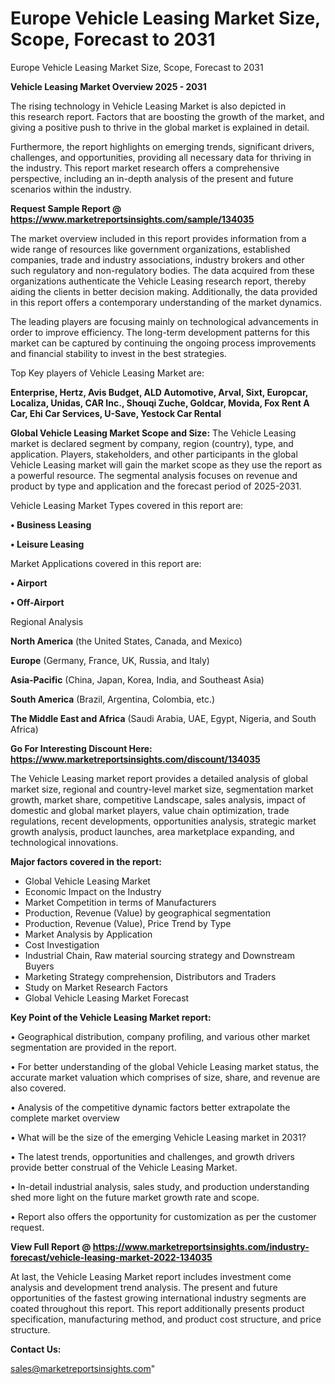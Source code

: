 # Europe Vehicle Leasing Market Size, Scope, Forecast to 2031
Europe Vehicle Leasing Market Size, Scope, Forecast to 2031

<Strong> Vehicle Leasing Market Overview 2025 - 2031</strong>

The rising technology in Vehicle Leasing Market is also depicted in this research report. Factors that are boosting the growth of the market, and giving a positive push to thrive in the global market is explained in detail.

Furthermore, the report highlights on emerging trends, significant drivers, challenges, and opportunities, providing all necessary data for thriving in the industry. This report market research offers a comprehensive perspective, including an in-depth analysis of the present and future scenarios within the industry.

<strong>Request Sample Report @ <a href=https://www.marketreportsinsights.com/sample/134035>https://www.marketreportsinsights.com/sample/134035</a></strong>

The market overview included in this report provides information from a wide range of resources like government organizations, established companies, trade and industry associations, industry brokers and other such regulatory and non-regulatory bodies. The data acquired from these organizations authenticate the Vehicle Leasing research report, thereby aiding the clients in better decision making. Additionally, the data provided in this report offers a contemporary understanding of the market dynamics.

The leading players are focusing mainly on technological advancements in order to improve efficiency. The long-term development patterns for this market can be captured by continuing the ongoing process improvements and financial stability to invest in the best strategies.

Top Key players of Vehicle Leasing Market are:

<strong>Enterprise, Hertz, Avis Budget, ALD Automotive, Arval, Sixt, Europcar, Localiza, Unidas, CAR Inc., Shouqi Zuche, Goldcar, Movida, Fox Rent A Car, Ehi Car Services, U-Save, Yestock Car Rental</strong>

<strong><b>Global Vehicle Leasing Market Scope and Size:</b></strong>
The Vehicle Leasing market is declared segment by company, region (country), type, and application. Players, stakeholders, and other participants in the global Vehicle Leasing market will gain the market scope as they use the report as a powerful resource. The segmental analysis focuses on revenue and product by type and application and the forecast period of 2025-2031.

Vehicle Leasing Market Types covered in this report are:

<strong>• Business Leasing

• Leisure Leasing</strong>

Market Applications covered in this report are:

<strong>• Airport

• Off-Airport</strong> 

Regional Analysis

<strong>North America</strong> (the United States, Canada, and Mexico)

<strong>Europe</strong> (Germany, France, UK, Russia, and Italy)

<strong>Asia-Pacific</strong> (China, Japan, Korea, India, and Southeast Asia)

<strong>South America</strong> (Brazil, Argentina, Colombia, etc.)

<strong>The Middle East and Africa</strong> (Saudi Arabia, UAE, Egypt, Nigeria, and South Africa)

<strong>Go For Interesting Discount Here: <a href=https://www.marketreportsinsights.com/discount/134035>https://www.marketreportsinsights.com/discount/134035</a></strong>

The Vehicle Leasing market report provides a detailed analysis of global market size, regional and country-level market size, segmentation market growth, market share, competitive Landscape, sales analysis, impact of domestic and global market players, value chain optimization, trade regulations, recent developments, opportunities analysis, strategic market growth analysis, product launches, area marketplace expanding, and technological innovations.

<strong><b>Major factors covered in the report:</b></strong>
<ul>
  <li>Global Vehicle Leasing Market </li>
  <li>Economic Impact on the Industry</li>
  <li>Market Competition in terms of Manufacturers</li>
  <li>Production, Revenue (Value) by geographical segmentation</li>
  <li>Production, Revenue (Value), Price Trend by Type</li>
  <li>Market Analysis by Application</li>
  <li>Cost Investigation</li>
  <li>Industrial Chain, Raw material sourcing strategy and Downstream Buyers</li>
  <li>Marketing Strategy comprehension, Distributors and Traders</li>
  <li>Study on Market Research Factors</li>
  <li>Global Vehicle Leasing Market Forecast</li>
</ul>

<strong><b>Key Point of the Vehicle Leasing Market report:</b></strong>

• Geographical distribution, company profiling, and various other market segmentation are provided in the report.

• For better understanding of the global Vehicle Leasing market status, the accurate market valuation which comprises of size, share, and revenue are also covered.

• Analysis of the competitive dynamic factors better extrapolate the complete market overview

• What will be the size of the emerging Vehicle Leasing market in 2031?

• The latest trends, opportunities and challenges, and growth drivers provide better construal of the Vehicle Leasing Market.

• In-detail industrial analysis, sales study, and production understanding shed more light on the future market growth rate and scope.

• Report also offers the opportunity for customization as per the customer request.

<strong><b>View Full Report @ <a href=https://www.marketreportsinsights.com/industry-forecast/vehicle-leasing-market-2022-134035>https://www.marketreportsinsights.com/industry-forecast/vehicle-leasing-market-2022-134035</a></b></strong>


At last, the Vehicle Leasing Market report includes investment come analysis and development trend analysis. The present and future opportunities of the fastest growing international industry segments are coated throughout this report. This report additionally presents product specification, manufacturing method, and product cost structure, and price structure.

<strong>Contact Us:</strong>

sales@marketreportsinsights.com"
